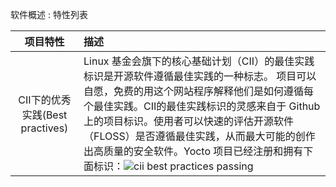 [#]: collector: (guevaraya)
[#]: translator: (guevaraya)
[#]: reviewer: ( )
[#]: publisher: ( )
[#]: url: ( )
[#]: subject: (software-view-feature)
[#]: via: (https://www.yoctoproject.org/software-overview/features/)
[#]: author: (https://www.yoctoproject.org/)

软件概述 : 特性列表

|项目特性|描述|
|:--:|:-|
| CII下的优秀实践(Best practives) |Linux 基金会旗下的核心基础计划（CII）的最佳实践标识是开源软件遵循最佳实践的一种标志。 项目可以自愿，免费的用这个网站程序解释他们是如何遵循每个最佳实践。CII的最佳实践标识的灵感来自于 Github 上的项目标识。使用者可以快速的评估开源软件（FLOSS）是否遵循最佳实践，从而最大可能的创作出高质量的安全软件。Yocto 项目已经注册和拥有下面标识：![cii best practices passing][2]|

[1]: https://www.yoctoproject.org/software-overview/features/
[2]: https://bestpractices.coreinfrastructure.org/projects/765/badge



